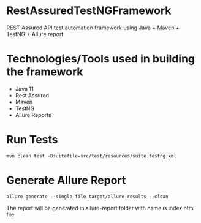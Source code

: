 # RestAssuredTestNGFramework
REST Assured API test automation framework using Java + Maven + TestNG + Allure report

Technologies/Tools used in building the framework
=================================================
- Java 11
- Rest Assured
- Maven
- TestNG
- Allure Reports

# Run Tests
```
mvn clean test -Dsuitefile=src/test/resources/suite.testng.xml
```

# Generate Allure Report
```
allure generate --single-file target/allure-results --clean
```
The report will be generated in allure-report folder with name is index.html file
